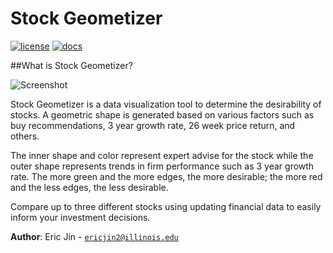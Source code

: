 # Stock Geometizer

[![license](https://img.shields.io/badge/license-MIT-green)](LICENSE)
[![docs](https://img.shields.io/badge/docs-yes-brightgreen)](docs/README.md)

##What is Stock Geometizer?

![Screenshot](file:///Users/ericjin/Desktop/cinder_0.9.2_mac/my-projects/final-project-EricJ19/resources/example_usage.png)

Stock Geometizer is a data visualization tool to determine the desirability of stocks. A geometric shape is generated
based on various factors such as buy recommendations, 3 year growth rate, 26 week price return, and others. 

The inner shape and color represent expert advise for the stock while the outer shape represents trends in firm 
performance such as 3 year growth rate. The more green and the more edges, the more desirable; the more red and 
the less edges, the less desirable.

Compare up to three different stocks using updating financial data to easily inform your investment decisions.

**Author**: Eric Jin - [`ericjin2@illinois.edu`](mailto:ericjin2@illinois.edu)
